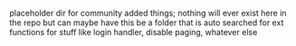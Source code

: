 placeholder dir for community added things; nothing will ever exist here in the repo but can maybe have this be a folder that is auto searched for ext functions for stuff like login handler, disable paging, whatever else

